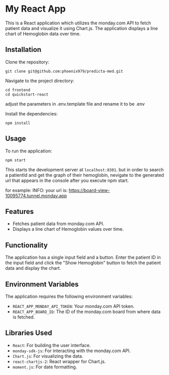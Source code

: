 # My React App

This is a React application which utilizes the monday.com API to fetch patient data and visualize it using Chart.js. The application displays a line chart of Hemoglobin data over time.

## Installation

Clone the repository:

```
git clone git@github.com:phoenix979/predicta-med.git
```

Navigate to the project directory:

```
cd frontend
cd quickstart-react
```

adjust the parameters in .env.template file and rename it to be .env

Install the dependencies:

```
npm install
```

## Usage

To run the application:

```
npm start
```

This starts the development server at `localhost:8301`.
but in order to search a patientId and get the graph of their hemoglobin, nevigate to the generated url that appears in the console after you execute npm start.

for example:
INFO: your url is: https://board-view-10095774.tunnel.monday.app

## Features

- Fetches patient data from monday.com API.
- Displays a line chart of Hemoglobin values over time.

## Functionality

The application has a single input field and a button. Enter the patient ID in the input field and click the "Show Hemoglobin" button to fetch the patient data and display the chart.

## Environment Variables

The application requires the following environment variables:

- `REACT_APP_MONDAY_API_TOKEN`: Your monday.com API token.
- `REACT_APP_BOARD_ID`: The ID of the monday.com board from where data is fetched.

## Libraries Used

- `React`: For building the user interface.
- `monday-sdk-js`: For interacting with the monday.com API.
- `Chart.js`: For visualizing the data.
- `react-chartjs-2`: React wrapper for Chart.js.
- `moment.js`: For date formatting.

